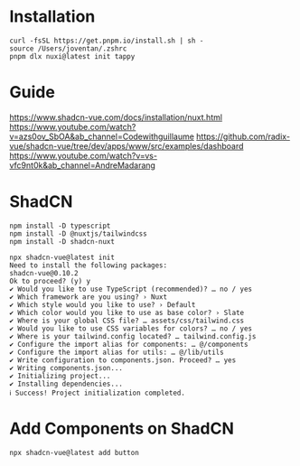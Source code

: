 # Installation
```
curl -fsSL https://get.pnpm.io/install.sh | sh -
source /Users/joventan/.zshrc
pnpm dlx nuxi@latest init tappy
```

# Guide

https://www.shadcn-vue.com/docs/installation/nuxt.html
https://www.youtube.com/watch?v=azs0ov_SbOA&ab_channel=Codewithguillaume
https://github.com/radix-vue/shadcn-vue/tree/dev/apps/www/src/examples/dashboard
https://www.youtube.com/watch?v=vs-vfc9nt0k&ab_channel=AndreMadarang

# ShadCN

```
npm install -D typescript
npm install -D @nuxtjs/tailwindcss
npm install -D shadcn-nuxt

npx shadcn-vue@latest init 
Need to install the following packages:
shadcn-vue@0.10.2
Ok to proceed? (y) y
✔ Would you like to use TypeScript (recommended)? … no / yes
✔ Which framework are you using? › Nuxt
✔ Which style would you like to use? › Default
✔ Which color would you like to use as base color? › Slate
✔ Where is your global CSS file? … assets/css/tailwind.css
✔ Would you like to use CSS variables for colors? … no / yes
✔ Where is your tailwind.config located? … tailwind.config.js
✔ Configure the import alias for components: … @/components
✔ Configure the import alias for utils: … @/lib/utils
✔ Write configuration to components.json. Proceed? … yes                                                                                                                                                                                                                                                                          
✔ Writing components.json...
✔ Initializing project...
✔ Installing dependencies...
ℹ Success! Project initialization completed.   
```

# Add Components on ShadCN
```
npx shadcn-vue@latest add button
```